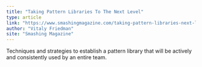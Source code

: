 ```yaml
---
title: "Taking Pattern Libraries To The Next Level"
type: article
link: "https://www.smashingmagazine.com/taking-pattern-libraries-next-level/"
author: "Vitaly Friedman"
site: "Smashing Magazine"
---
```

Techniques and strategies to establish a pattern library that will be actively and consistently used by an entire team.
